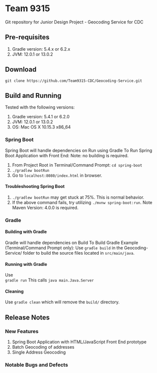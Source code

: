 # Team 9315

Git repository for Junior Design Project - Geocoding Service for CDC

## Pre-requisites
1. Gradle version: 5.4.x or 6.2.x 
2. JVM: 12.0.1 or 13.0.2
  
## Download
`git clone https://github.com/Team9315-CDC/Geocoding-Service.git`

## Build and Running 

Tested with the following versions: 
1. Gradle version: 5.4.1 or 6.2.0 
2. JVM: 12.0.1 or 13.0.2
3. OS: Mac OS X 10.15.3 x86_64

### Spring Boot
Spring Boot will handle dependencies on Run using Gradle 
To Run Spring Boot Application with Front End:
Note: no building is required.
1. From Project Root in Terminal/Command Prompt: `cd spring-boot`
2. `./gradlew bootRun` 
3. Go to ``localhost:8080/index.html`` in browser. 

#### Troubleshooting Spring Boot
1. `./gradlew bootRun` may get stuck at 75%. This is normal behavior. 
2. If the above command fails, try utilizing `./mvnw spring-boot:run`. Note Maven Version: 4.0.0 is required. 

### Gradle 
#### Building with Gradle 
Gradle will handle dependencies on Build 
To Build Gradle Example (Terminal/Command Prompt only): 
Use
`gradle build` 
in the Geocoding-Service/ folder to build the source files located in `src/main/java`.  

#### Running with Gradle 
Use   
`gradle run`
This calls ``java main.Java.Server``

#### Cleaning
Use
``gradle clean``
which will remove the `build/` directory.


## Release Notes 
### New Features 
1. Spring Boot Application with HTML/JavaScript Front End prototype
2. Batch Geocoding of addresses 
3. Single Address Geocoding

### Notable Bugs and Defects




